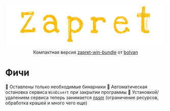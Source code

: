<div align="center">
	<img src="assets/thumbnail.svg" alt="thumbnail"/>
	<p>Компактная версия <a href="https://github.com/bol-van/zapret-win-bundle">zapret-win-bundle</a> от <a href="https://github.com/bol-van">bolvan</a></p>
</div>

# Фичи
🍃 Оставлены только необходимые бинарники
🧹 Автоматическая остановка сервиса `WinDivert` при закрытии программы
💾 Установкой/удалением сервиса теперь занимается [nssm](https://nssm.cc/) (ограничение ресурсов, обработка крашей и много чего еще)

